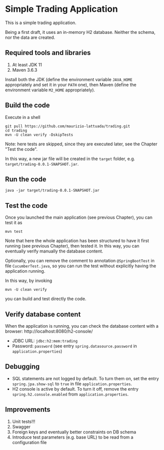 # Simple Trading Application

This is a simple trading application.

Being a first draft, it uses an in-memory H2 database. Neither the schema, nor the data are created.

## Required tools and libraries

1. At least JDK 11
2. Maven 3.6.3

Install both the JDK (define the environment variable `JAVA_HOME` appropriately and set it in your `PATH` one), then
Maven (define the environment variable `M2_HOME` appropriately).

## Build the code

Execute in a shell

```shell
git pull https://github.com/maurizio-lattuada/trading.git
cd trading
mvn -U clean verify -DskipTests
```

Note: here tests are skipped, since they are executed later, see the Chapter
"Test the code".

In this way, a new jar file will be created in the `target` folder, e.g.
`target/trading-0.0.1-SNAPSHOT.jar`.

## Run the code

```shell
java -jar target/trading-0.0.1-SNAPSHOT.jar
```

## Test the code

Once you launched the main application (see previous Chapter), you can test it as

```shell
mvn test
```

Note that here the whole application has been structured to have it first running 
(see previous Chapter), then tested it. In this way, you can eventually verify 
manually the database content.

Optionally, you can remove the comment to annotation `@SpringBootTest` in file 
`CucumberTest.java`, so you can run the test without explicitly having the 
application running.

In this way, by invoking
```shell
mvn -U clean verify
```

you can build and test directly the code.

## Verify database content

When the application is running, you can check the database content with a browser: http://localhost:8080/h2-console/

* JDBC URL: `jdbc:h2:mem:trading`
* Password: `password` (see entry `spring.datasource.password` in `application.properties`)

## Debugging

* SQL statements are not logged by default. To turn them on, set the entry `spring.jpa.show-sql`
  to `true` in file `application.properties`.
* H2 console is active by default. To turn it off, remove the entry `spring.h2.console.enabled`
  from `application.properties`.

## Improvements

1. Unit tests!!!
2. Swagger
3. Foreign keys and eventually better constraints on DB schema
4. Introduce test parameters (e.g. base URL) to be read from a configuration file
